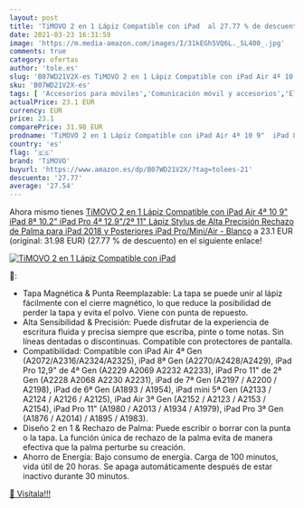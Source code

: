 ```yaml
---
layout: post
title: 'TiMOVO 2 en 1 Lápiz Compatible con iPad  al 27.77 % de descuento'
date: 2021-03-23 16:31:59
image: 'https://m.media-amazon.com/images/I/31kEGh5VQ6L._SL400_.jpg'
comments: true
category: ofertas
author: 'tole.es'
slug: 'B07WD21V2X-es TiMOVO 2 en 1 Lápiz Compatible con iPad Air 4ª 10 9" iPad...'
sku: 'B07WD21V2X-es'
tags: [ 'Accesorios para móviles','Comunicación móvil y accesorios','Electrónica','Punteros para móviles','lápiz','timovo', ]
actualPrice: 23.1 EUR
currency: EUR
price: 23.1
comparePrice: 31.98 EUR
prodname: 'TiMOVO 2 en 1 Lápiz Compatible con iPad Air 4ª 10 9"  iPad 8ª 10.2"  iPad Pro 4ª 12.9"/2ª 11"  Lápiz Stylus de Alta Precisión Rechazo de Palma para iPad 2018 y Posteriores  iPad Pro/Mini/Air - Blanco'
country: 'es'
flag: '🇪🇸'
brand: 'TiMOVO'
buyurl: 'https://www.amazon.es/dp/B07WD21V2X/?tag=tolees-21'
descuento: '27.77'
average: '27.54'
---
```


Ahora mismo tienes [TiMOVO 2 en 1 Lápiz Compatible con iPad Air 4ª 10 9"  iPad 8ª 10.2"  iPad Pro 4ª 12.9"/2ª 11"  Lápiz Stylus de Alta Precisión Rechazo de Palma para iPad 2018 y Posteriores  iPad Pro/Mini/Air - Blanco](https://www.amazon.es/dp/B07WD21V2X/?tag=tolees-21) a 23.1 EUR (original: 31.98 EUR) (27.77 %  de descuento) en el siguiente enlace!

[![TiMOVO 2 en 1 Lápiz Compatible con iPad ](https://m.media-amazon.com/images/I/31kEGh5VQ6L._SL400_.jpg)](https://www.amazon.es/dp/B07WD21V2X/?tag=tolees-21)

🔎:

- Tapa Magnética & Punta Reemplazable: La tapa se puede unir al lápiz fácilmente con el cierre magnético, lo que reduce la posibilidad de perder la tapa y evita el polvo. Viene con punta de repuesto.
- Alta Sensibilidad & Precisión: Puede disfrutar de la experiencia de escritura fluida y precisa siempre que escriba, pinte o tome notas. Sin líneas dentadas o discontinuas. Compatible con protectores de pantalla.
- Compatibilidad: Compatible con iPad Air 4ª Gen (A2072/A2316/A2324/A2325), iPad 8ª Gen (A2270/A2428/A2429), iPad Pro 12,9" de 4ª Gen (A2229 A2069 A2232 A2233), iPad Pro 11" de 2ª Gen (A2228 A2068 A2230 A2231), iPad de 7ª Gen (A2197 / A2200 / A2198), iPad de 6ª Gen (A1893 / A1954), iPad mini 5ª Gen (A2133 / A2124 / A2126 / A2125), iPad Air 3ª Gen (A2152 / A2123 / A2153 / A2154), iPad Pro 11" (A1980 / A2013 / A1934 / A1979), iPad Pro 3ª Gen (A1876 / A2014) / A1895 / A1983).
- Diseño 2 en 1 & Rechazo de Palma: Puede escribir o borrar con la punta o la tapa. La función única de rechazo de la palma evita de manera efectiva que la palma perturbe su creación.
- Ahorro de Energía: Bajo consumo de energía. Carga de 100 minutos, vida útil de 20 horas. Se apaga automáticamente después de estar inactivo durante 30 minutos.

[🛒 Visítala!!!](https://www.amazon.es/dp/B07WD21V2X/?tag=tolees-21)

